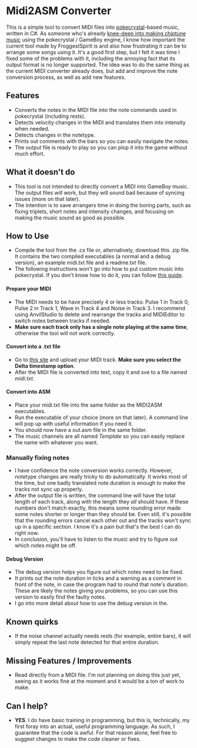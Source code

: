 # Midi2ASM Converter
This is a simple tool to convert MIDI files into [pokecrystal](https://github.com/pret/pokecrystal)-based music, written in C#. As someone who's already [knee-deep into making chiptune music](https://soundcloud.com/user-930339535) using the pokecrystal / GameBoy engine, I know how important the current tool made by FroggestSpirit is and also how frustrating it can be to arrange some songs using it. It's a good first step, but I felt it was time I fixed some of the problems with it, including the annoying fact that its output format is no longer supported. The idea was to do the same thing as the current MIDI converter already does, but add and improve the note conversion process, as well as add new features.

## Features
* Converts the notes in the MIDI file into the note commands used in pokecrystal (including rests).
* Detects velocity changes in the MIDI and translates them into intensity when needed.
* Detects changes in the notetype.
* Prints out comments with the bars so you can easily navigate the notes.
* The output file is ready to play so you can plop it into the game without much effort.

## What it doesn't do
* This tool is not intended to directly convert a MIDI into GameBoy music. The output files *will* work, but they will sound bad because of syncing issues (more on that later).
* The intention is to save arrangers time in doing the boring parts, such as fixing triplets, short notes and intensity changes, and focusing on making the music sound as good as possible.

## How to Use
* Compile the tool from the .cs file or, alternatively, download this .zip file. It contains the two compiled executables (a normal and a debug version), an example midi.txt file and a readme.txt file.
* The following instructions won't go into how to put custom music into pokecrystal. If you don't know how to do it, you can follow [this guide](https://github.com/pret/pokecrystal/wiki/Add-a-new-music-song).
#### Prepare your MIDI
* The MIDI needs to be have precisely 4 or less tracks: Pulse 1 in Track 0, Pulse 2 in Track 1, Wave in Track 4 and Noise in Track 3. I recommend using AnvilStudio to delete and rearrange the tracks and MIDIEditor to switch notes between tracks if needed.
* **Make sure each track only has a single note playing at the same time**, otherwise the tool will not work correctly.
#### Convert into a .txt file
* Go to [this site](http://flashmusicgames.com/midi/mid2txt.php) and upload your MIDI track. **Make sure you select the Delta timestamp option**.
* After the MIDI file is converted into text, copy it and sve to a file named *midi.txt*.
#### Convert into ASM
* Place your midi.txt file into the same folder as the MIDI2ASM executables.
* Run the executable of your choice (more on that later). A command line will pop up with useful information if you need it.
* You should now have a out.asm file in the same folder.
* The music channels are all named *Template* so you can easily replace the name with whatever you want.
### Manually fixing notes
* I have confidence the note conversion works correctly. However, notetype changes are really tricky to do automatically. It works most of the time, but one badly translated note duration is enough to make the tracks not sync up properly.
* After the output file is written, the command line will have the total length of each track, along with the length they *all* should have. If these numbers don't match exactly, this means some rounding error made some notes shorter or longer than they should be. Even still, it's possible that the rounding errors cancel each other out and the tracks won't sync up in a specific section. I know it's a pain but that's the best I can do right now.
* In conclusion, you'll have to listen to the music and try to figure out which notes might be off.
#### Debug Version
* The debug version helps you figure out which notes need to be fixed.
* It prints out the note duration in ticks and a warning as a comment in front of the note, in case the program had to round that note's duration. These are likely the notes giving you problems, so you can use this version to easily find the faulty notes.
* I go into more detail about how to use the debug version in the.

## Known quirks
* If the noise channel actually needs rests (for example, entire bars), it will simply repeat the last note detected for that entire duration.

## Missing Features / Improvements 
* Read directly from a MIDI file. I'm not planning on doing this just yet, seeing as it works fine at the moment and it would be a ton of work to make.

## Can I help?
* **YES**. I do have basic training in programming, but this is, technically, my first foray into an actual, useful programming language. As such, I guarantee that the code is awful. For that reason alone, feel free to suggest changes to make the code cleaner or fixes.
